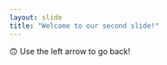 ```yaml
---
layout: slide
title: "Welcome to our second slide!"
---
```

:upside_down_face:
Use the left arrow to go back!
